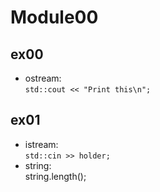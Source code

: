 # Module00

## ex00
- ostream:  
	`std::cout << "Print this\n";`  

## ex01
- istream:  
	`std::cin >> holder;`  
- string:  
	string.length();

